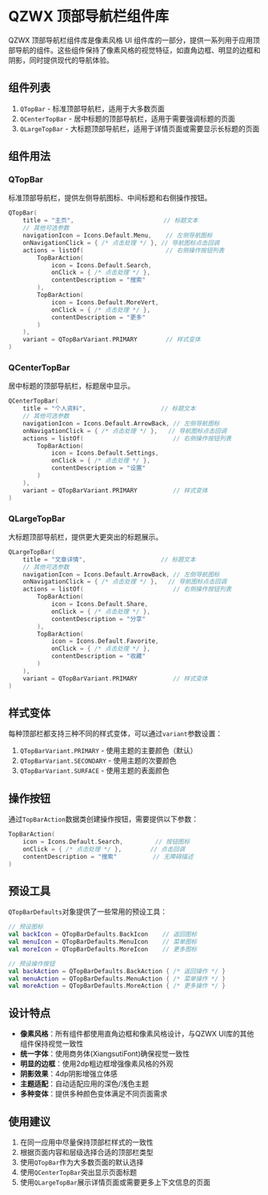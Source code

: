 # QZWX 顶部导航栏组件库

QZWX 顶部导航栏组件库是像素风格 UI 组件库的一部分，提供一系列用于应用顶部导航的组件。这些组件保持了像素风格的视觉特征，如直角边框、明显的边框和阴影，同时提供现代的导航体验。

## 组件列表

1. `QTopBar` - 标准顶部导航栏，适用于大多数页面
2. `QCenterTopBar` - 居中标题的顶部导航栏，适用于需要强调标题的页面
3. `QLargeTopBar` - 大标题顶部导航栏，适用于详情页面或需要显示长标题的页面

## 组件用法

### QTopBar

标准顶部导航栏，提供左侧导航图标、中间标题和右侧操作按钮。

```kotlin
QTopBar(
    title = "主页",                         // 标题文本
    // 其他可选参数
    navigationIcon = Icons.Default.Menu,    // 左侧导航图标
    onNavigationClick = { /* 点击处理 */ }, // 导航图标点击回调
    actions = listOf(                       // 右侧操作按钮列表
        TopBarAction(
            icon = Icons.Default.Search,
            onClick = { /* 点击处理 */ },
            contentDescription = "搜索"
        ),
        TopBarAction(
            icon = Icons.Default.MoreVert,
            onClick = { /* 点击处理 */ },
            contentDescription = "更多"
        )
    ),
    variant = QTopBarVariant.PRIMARY        // 样式变体
)
```

### QCenterTopBar

居中标题的顶部导航栏，标题居中显示。

```kotlin
QCenterTopBar(
    title = "个人资料",                     // 标题文本
    // 其他可选参数
    navigationIcon = Icons.Default.ArrowBack, // 左侧导航图标
    onNavigationClick = { /* 点击处理 */ },   // 导航图标点击回调
    actions = listOf(                         // 右侧操作按钮列表
        TopBarAction(
            icon = Icons.Default.Settings,
            onClick = { /* 点击处理 */ },
            contentDescription = "设置"
        )
    ),
    variant = QTopBarVariant.PRIMARY          // 样式变体
)
```

### QLargeTopBar

大标题顶部导航栏，提供更大更突出的标题展示。

```kotlin
QLargeTopBar(
    title = "文章详情",                     // 标题文本
    // 其他可选参数
    navigationIcon = Icons.Default.ArrowBack, // 左侧导航图标
    onNavigationClick = { /* 点击处理 */ },   // 导航图标点击回调
    actions = listOf(                         // 右侧操作按钮列表
        TopBarAction(
            icon = Icons.Default.Share,
            onClick = { /* 点击处理 */ },
            contentDescription = "分享"
        ),
        TopBarAction(
            icon = Icons.Default.Favorite,
            onClick = { /* 点击处理 */ },
            contentDescription = "收藏"
        )
    ),
    variant = QTopBarVariant.PRIMARY          // 样式变体
)
```

## 样式变体

每种顶部栏都支持三种不同的样式变体，可以通过`variant`参数设置：

1. `QTopBarVariant.PRIMARY` - 使用主题的主要颜色（默认）
2. `QTopBarVariant.SECONDARY` - 使用主题的次要颜色
3. `QTopBarVariant.SURFACE` - 使用主题的表面颜色

## 操作按钮

通过`TopBarAction`数据类创建操作按钮，需要提供以下参数：

```kotlin
TopBarAction(
    icon = Icons.Default.Search,         // 按钮图标
    onClick = { /* 点击处理 */ },        // 点击回调
    contentDescription = "搜索"          // 无障碍描述
)
```

## 预设工具

`QTopBarDefaults`对象提供了一些常用的预设工具：

```kotlin
// 预设图标
val backIcon = QTopBarDefaults.BackIcon    // 返回图标
val menuIcon = QTopBarDefaults.MenuIcon    // 菜单图标
val moreIcon = QTopBarDefaults.MoreIcon    // 更多图标

// 预设操作按钮
val backAction = QTopBarDefaults.BackAction { /* 返回操作 */ }
val menuAction = QTopBarDefaults.MenuAction { /* 菜单操作 */ }
val moreAction = QTopBarDefaults.MoreAction { /* 更多操作 */ }
```

## 设计特点

- **像素风格**：所有组件都使用直角边框和像素风格设计，与QZWX UI库的其他组件保持视觉一致性
- **统一字体**：使用商务体(XiangsutiFont)确保视觉一致性
- **明显的边框**：使用2dp粗边框增强像素风格的外观
- **阴影效果**：4dp阴影增强立体感
- **主题适配**：自动适配应用的深色/浅色主题
- **多种变体**：提供多种颜色变体满足不同页面需求

## 使用建议

1. 在同一应用中尽量保持顶部栏样式的一致性
2. 根据页面内容和层级选择合适的顶部栏类型
3. 使用`QTopBar`作为大多数页面的默认选择
4. 使用`QCenterTopBar`突出显示页面标题
5. 使用`QLargeTopBar`展示详情页面或需要更多上下文信息的页面 